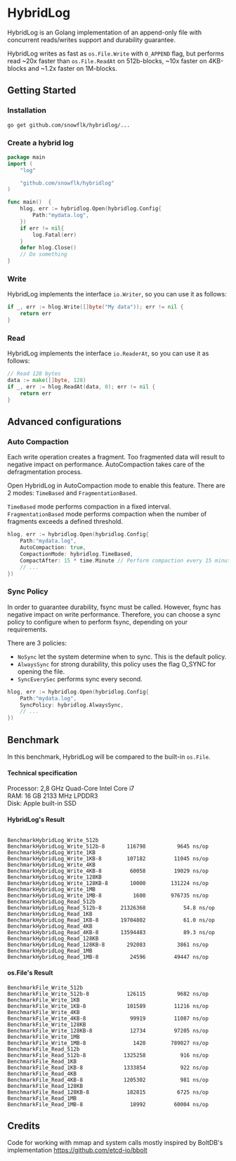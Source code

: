 # HybridLog
HybridLog is an Golang implementation of an append-only file with concurrent reads/writes support and durability guarantee. 

HybridLog writes as fast as `os.File.Write` with `O_APPEND` flag, but performs read ~20x faster than `os.File.ReadAt` on 512b-blocks, ~10x faster on 4KB-blocks
and ~1.2x faster on 1M-blocks.

## Getting Started
### Installation
```
go get github.com/snowflk/hybridlog/...
```
### Create a hybrid log
```go
package main
import (
    "log"

    "github.com/snowflk/hybridlog"
)

func main()  {
    hlog, err := hybridlog.Open(hybridlog.Config{
        Path:"mydata.log",
    })
    if err != nil{
        log.Fatal(err)    
    }
    defer hlog.Close()
    // Do something
}
```

### Write
HybridLog implements the interface `io.Writer`, so you can use it as follows:
```go
if _, err := hlog.Write([]byte("My data")); err != nil {
    return err
}
```
### Read
HybridLog implements the interface `io.ReaderAt`, so you can use it as follows:
```go
// Read 128 bytes
data := make([]byte, 128)
if _, err := hlog.ReadAt(data, 0); err != nil {
    return err
}
```
## Advanced configurations
### Auto Compaction
Each write operation creates a fragment. Too fragmented data will result to negative impact on performance. AutoCompaction takes care
of the defragmentation process.

Open HybridLog in AutoCompaction mode to enable this feature. There are 2 modes: `TimeBased` and `FragmentationBased`.

`TimeBased` mode performs compaction in a fixed interval. 
`FragmentationBased` mode performs compaction when the number of fragments exceeds a defined threshold.
```go
hlog, err := hybridlog.Open(hybridlog.Config{
    Path:"mydata.log",
    AutoCompaction: true,
    CompactionMode: hybridlog.TimeBased,
    CompactAfter: 15 * time.Minute // Perform compaction every 15 minutes
    // ...
})
```
### Sync Policy
In order to guarantee durability, fsync must be called. However, fsync has negative impact on write performance.
Therefore, you can choose a sync policy to configure when to perform fsync, depending on your requirements.

There are 3 policies: 
- `NoSync` let the system determine when to sync. This is the default policy.
- `AlwaysSync` for strong durability, this policy uses the flag O_SYNC for opening the file.
- `SyncEverySec` performs sync every second. 
```go
hlog, err := hybridlog.Open(hybridlog.Config{
    Path:"mydata.log",
    SyncPolicy: hybridlog.AlwaysSync,
    // ...
})
```

## Benchmark
In this benchmark, HybridLog will be compared to the built-in `os.File`.


#### Technical specification
Processor: 2,8 GHz Quad-Core Intel Core i7  
RAM: 16 GB 2133 MHz LPDDR3  
Disk: Apple built-in SSD  

#### HybridLog's Result
```

BenchmarkHybridLog_Write_512b
BenchmarkHybridLog_Write_512b-8    	  116798	      9645 ns/op
BenchmarkHybridLog_Write_1KB
BenchmarkHybridLog_Write_1KB-8     	  107182	     11045 ns/op
BenchmarkHybridLog_Write_4KB
BenchmarkHybridLog_Write_4KB-8     	   60058	     19029 ns/op
BenchmarkHybridLog_Write_128KB
BenchmarkHybridLog_Write_128KB-8   	   10000	    131224 ns/op
BenchmarkHybridLog_Write_1MB
BenchmarkHybridLog_Write_1MB-8     	    1600	    976735 ns/op
BenchmarkHybridLog_Read_512b
BenchmarkHybridLog_Read_512b-8     	21326368	        54.8 ns/op
BenchmarkHybridLog_Read_1KB
BenchmarkHybridLog_Read_1KB-8      	19704802	        61.0 ns/op
BenchmarkHybridLog_Read_4KB
BenchmarkHybridLog_Read_4KB-8      	13594483	        89.3 ns/op
BenchmarkHybridLog_Read_128KB
BenchmarkHybridLog_Read_128KB-8    	  292083	      3861 ns/op
BenchmarkHybridLog_Read_1MB
BenchmarkHybridLog_Read_1MB-8      	   24596	     49447 ns/op
```
#### os.File's Result
```
BenchmarkFile_Write_512b
BenchmarkFile_Write_512b-8         	  126115	      9682 ns/op
BenchmarkFile_Write_1KB
BenchmarkFile_Write_1KB-8          	  101589	     11216 ns/op
BenchmarkFile_Write_4KB
BenchmarkFile_Write_4KB-8          	   99919	     11087 ns/op
BenchmarkFile_Write_128KB
BenchmarkFile_Write_128KB-8        	   12734	     97205 ns/op
BenchmarkFile_Write_1MB
BenchmarkFile_Write_1MB-8          	    1420	    789027 ns/op
BenchmarkFile_Read_512b
BenchmarkFile_Read_512b-8          	 1325258	       916 ns/op
BenchmarkFile_Read_1KB
BenchmarkFile_Read_1KB-8           	 1333854	       922 ns/op
BenchmarkFile_Read_4KB
BenchmarkFile_Read_4KB-8           	 1205302	       981 ns/op
BenchmarkFile_Read_128KB
BenchmarkFile_Read_128KB-8         	  182815	      6725 ns/op
BenchmarkFile_Read_1MB
BenchmarkFile_Read_1MB-8           	   18992	     60004 ns/op
```

## Credits
Code for working with mmap and system calls mostly inspired by BoltDB's implementation https://github.com/etcd-io/bbolt
